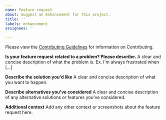 ```yaml
---
name: Feature request
about: Suggest an Enhancement for this project.
title: ''
labels: enhancement
assignees: ''

---
```


Please view the [Contributing Guidelines](https://github.com/Bluejee/Basics_of_Chaos/blob/main/CONTRIBUTING.md) for information on Contributing.

**Is your feature request related to a problem? Please describe.**
A clear and concise description of what the problem is. Ex. I'm always frustrated when […]

**Describe the solution you'd like**
A clear and concise description of what you want to happen.

**Describe alternatives you've considered**
A clear and concise description of any alternative solutions or features you've considered.

**Additional context**
Add any other context or screenshots about the feature request here.
